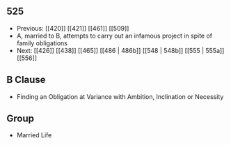 ## 525
- Previous: [[420]] [[421]] [[461]] [[509]] 
- A, married to B, attempts to carry out an infamous project in spite of family obligations
- Next: [[426]] [[438]] [[465]] [[486 | 486b]] [[548 | 548b]] [[555 | 555a]] [[556]] 

## B Clause
- Finding an Obligation at Variance with Ambition, Inclination or Necessity

## Group
- Married Life

